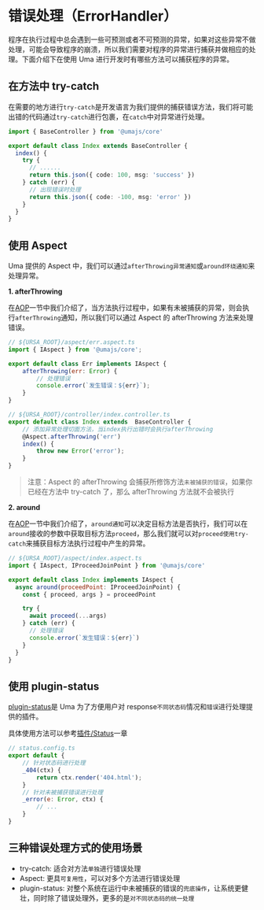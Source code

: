 # 错误处理（ErrorHandler）

程序在执行过程中总会遇到一些可预测或者不可预测的异常，如果对这些异常不做处理，可能会导致程序的崩溃，所以我们需要对程序的异常进行捕获并做相应的处理。下面介绍下在使用 Uma 进行开发时有哪些方法可以捕获程序的异常。

## 在方法中 try-catch

在需要的地方进行`try-catch`是开发语言为我们提供的捕获错误方法，我们将可能出错的代码通过`try-catch`进行包裹，在`catch`中对异常进行处理。

```ts
import { BaseController } from '@umajs/core'

export default class Index extends BaseController {
  index() {
    try {
      // ......
      return this.json({ code: 100, msg: 'success' })
    } catch (err) {
      // 出现错误时处理
      return this.json({ code: -100, msg: 'error' })
    }
  }
}
```

## 使用 Aspect

Uma 提供的 Aspect 中，我们可以通过`afterThrowing异常通知`或`around环绕通知`来处理异常。

**1. afterThrowing**

在[AOP](./AOP.md#通知)一节中我们介绍了，当方法执行过程中，如果有未被捕获的异常，则会执行`afterThrowing`通知，所以我们可以通过 Aspect 的 afterThrowing 方法来处理错误。

```javascript
// ${URSA_ROOT}/aspect/err.aspect.ts
import { IAspect } from '@umajs/core';

export default class Err implements IAspect {
    afterThrowing(err: Error) {
        // 处理错误
        console.error(`发生错误：${err}`);
    }
}

// ${URSA_ROOT}/controller/index.controller.ts
export default class Index extends  BaseController {
    // 添加异常处理切面方法，当index执行出错时会执行afterThrowing
    @Aspect.afterThrowing('err')
    index() {
        throw new Error('error');
    }
}
```

> 注意：Aspect 的 afterThrowing 会捕获所修饰方法`未被捕获的错误`，如果你已经在方法中 try-catch 了，那么 afterThrowing 方法就不会被执行

**2. around**

在[AOP](./AOP.md#通知)一节中我们介绍了，`around通知`可以决定目标方法是否执行，我们可以在`around`接收的参数中获取目标方法`proceed`，那么我们就可以对`proceed使用try-catch`来捕获目标方法执行过程中产生的异常。

```javascript
// ${URSA_ROOT}/aspect/index.aspect.ts
import { IAspect, IProceedJoinPoint } from '@umajs/core'

export default class Index implements IAspect {
  async around(proceedPoint: IProceedJoinPoint) {
    const { proceed, args } = proceedPoint

    try {
      await proceed(...args)
    } catch (err) {
      // 处理错误
      console.error(`发生错误：${err}`)
    }
  }
}
```

## 使用 plugin-status

[plugin-status](../插件/Status.md)是 Uma 为了方便用户对 response`不同状态码`情况和`错误`进行处理提供的插件。

具体使用方法可以参考[插件/Status](../插件/Status.md)一章

```javascript
// status.config.ts
export default {
    // 针对状态码进行处理
    _404(ctx) {
        return ctx.render('404.html');
    }
    // 针对未被捕获错误进行处理
    _error(e: Error, ctx) {
        // ...
    }
}
```

## 三种错误处理方式的使用场景

- try-catch: 适合对方法`单独`进行错误处理
- Aspect: 更具`可复用性`，可以对多个方法进行错误处理
- plugin-status: 对整个系统在运行中未被捕获的错误的`兜底操作`，让系统更健壮，同时除了错误处理外，更多的是`对不同状态码的统一处理`
